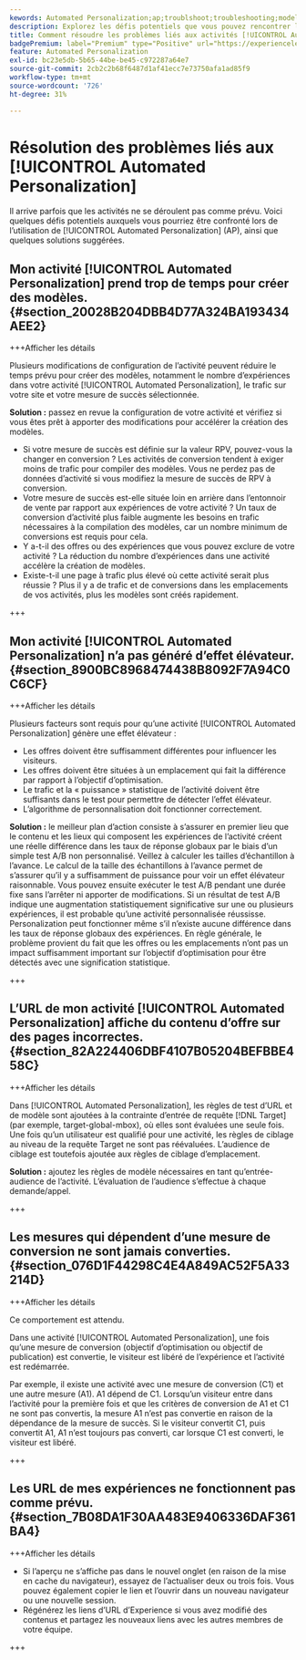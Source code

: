 ```yaml
---
kewords: Automated Personalization;ap;troublshoot;troubleshooting;model;lift
description: Explorez les défis potentiels que vous pouvez rencontrer lors de l’utilisation d’activités [!UICONTROL Automated Personalization] (AP) dans Adobe Target, ainsi que les solutions suggérées.
title: Comment résoudre les problèmes liés aux activités [!UICONTROL Automated Personalization] ?
badgePremium: label="Premium" type="Positive" url="https://experienceleague.adobe.com/docs/target/using/introduction/intro.html?lang=en#premium newtab=true" tooltip="Voir ce qui est inclus dans Target Premium."
feature: Automated Personalization
exl-id: bc23e5db-5b65-44be-be45-c972287a64e7
source-git-commit: 2cb2c2b68f6487d1af41ecc7e73750afa1ad85f9
workflow-type: tm+mt
source-wordcount: '726'
ht-degree: 31%

---
```


# Résolution des problèmes liés aux [!UICONTROL Automated Personalization]

Il arrive parfois que les activités ne se déroulent pas comme prévu. Voici quelques défis potentiels auxquels vous pourriez être confronté lors de l’utilisation de [!UICONTROL Automated Personalization] (AP), ainsi que quelques solutions suggérées.

## Mon activité [!UICONTROL Automated Personalization] prend trop de temps pour créer des modèles. {#section_20028B204DBB4D77A324BA193434AEE2}

+++Afficher les détails

Plusieurs modifications de configuration de l’activité peuvent réduire le temps prévu pour créer des modèles, notamment le nombre d’expériences dans votre activité [!UICONTROL Automated Personalization], le trafic sur votre site et votre mesure de succès sélectionnée.

**Solution :** passez en revue la configuration de votre activité et vérifiez si vous êtes prêt à apporter des modifications pour accélérer la création des modèles.

* Si votre mesure de succès est définie sur la valeur RPV, pouvez-vous la changer en conversion ? Les activités de conversion tendent à exiger moins de trafic pour compiler des modèles. Vous ne perdez pas de données d’activité si vous modifiez la mesure de succès de RPV à conversion.
* Votre mesure de succès est-elle située loin en arrière dans l’entonnoir de vente par rapport aux expériences de votre activité ? Un taux de conversion d’activité plus faible augmente les besoins en trafic nécessaires à la compilation des modèles, car un nombre minimum de conversions est requis pour cela.
* Y a-t-il des offres ou des expériences que vous pouvez exclure de votre activité ? La réduction du nombre d’expériences dans une activité accélère la création de modèles.
* Existe-t-il une page à trafic plus élevé où cette activité serait plus réussie ? Plus il y a de trafic et de conversions dans les emplacements de vos activités, plus les modèles sont créés rapidement.

+++

## Mon activité [!UICONTROL Automated Personalization] n’a pas généré d’effet élévateur. {#section_8900BC8968474438B8092F7A94C0C6CF}

+++Afficher les détails

Plusieurs facteurs sont requis pour qu’une activité [!UICONTROL Automated Personalization] génère une effet élévateur :

* Les offres doivent être suffisamment différentes pour influencer les visiteurs.
* Les offres doivent être situées à un emplacement qui fait la différence par rapport à l’objectif d’optimisation.
* Le trafic et la « puissance » statistique de l’activité doivent être suffisants dans le test pour permettre de détecter l’effet élévateur.
* L’algorithme de personnalisation doit fonctionner correctement.

**Solution :** le meilleur plan d’action consiste à s’assurer en premier lieu que le contenu et les lieux qui composent les expériences de l’activité créent une réelle différence dans les taux de réponse globaux par le biais d’un simple test A/B non personnalisé. Veillez à calculer les tailles d’échantillon à l’avance. Le calcul de la taille des échantillons à l’avance permet de s’assurer qu’il y a suffisamment de puissance pour voir un effet élévateur raisonnable. Vous pouvez ensuite exécuter le test A/B pendant une durée fixe sans l’arrêter ni apporter de modifications. Si un résultat de test A/B indique une augmentation statistiquement significative sur une ou plusieurs expériences, il est probable qu’une activité personnalisée réussisse. Personalization peut fonctionner même s’il n’existe aucune différence dans les taux de réponse globaux des expériences. En règle générale, le problème provient du fait que les offres ou les emplacements n’ont pas un impact suffisamment important sur l’objectif d’optimisation pour être détectés avec une signification statistique.

+++

## L’URL de mon activité [!UICONTROL Automated Personalization] affiche du contenu d’offre sur des pages incorrectes. {#section_82A224406DBF4107B05204BEFBBE458C}

+++Afficher les détails

Dans [!UICONTROL Automated Personalization], les règles de test d’URL et de modèle sont ajoutées à la contrainte d’entrée de requête [!DNL Target] (par exemple, target-global-mbox), où elles sont évaluées une seule fois. Une fois qu’un utilisateur est qualifié pour une activité, les règles de ciblage au niveau de la requête Target ne sont pas réévaluées. L’audience de ciblage est toutefois ajoutée aux règles de ciblage d’emplacement.

**Solution :** ajoutez les règles de modèle nécessaires en tant qu’entrée-audience de l’activité. L’évaluation de l’audience s’effectue à chaque demande/appel.

+++

## Les mesures qui dépendent d’une mesure de conversion ne sont jamais converties. {#section_076D1F44298C4E4A849AC52F5A33214D}

+++Afficher les détails

Ce comportement est attendu.

Dans une activité [!UICONTROL Automated Personalization], une fois qu’une mesure de conversion (objectif d’optimisation ou objectif de publication) est convertie, le visiteur est libéré de l’expérience et l’activité est redémarrée.

Par exemple, il existe une activité avec une mesure de conversion (C1) et une autre mesure (A1). A1 dépend de C1. Lorsqu’un visiteur entre dans l’activité pour la première fois et que les critères de conversion de A1 et C1 ne sont pas convertis, la mesure A1 n’est pas convertie en raison de la dépendance de la mesure de succès. Si le visiteur convertit C1, puis convertit A1, A1 n’est toujours pas converti, car lorsque C1 est converti, le visiteur est libéré.

+++

## Les URL de mes expériences ne fonctionnent pas comme prévu. {#section_7B08DA1F30AA483E9406336DAF361BA4}

+++Afficher les détails

* Si l’aperçu ne s’affiche pas dans le nouvel onglet (en raison de la mise en cache du navigateur), essayez de l’actualiser deux ou trois fois. Vous pouvez également copier le lien et l’ouvrir dans un nouveau navigateur ou une nouvelle session.
* Régénérez les liens d’URL d’Experience si vous avez modifié des contenus et partagez les nouveaux liens avec les autres membres de votre équipe.

+++
